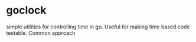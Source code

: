 # goclock
simple utilities for controlling time in go.  Useful for making time based code testable.  Common approach
